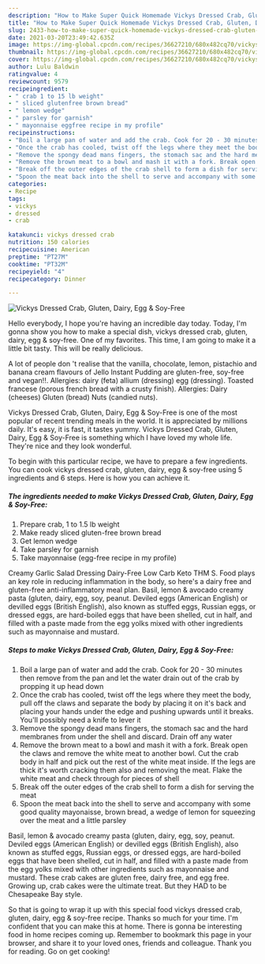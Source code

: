 ```yaml
---
description: "How to Make Super Quick Homemade Vickys Dressed Crab, Gluten, Dairy, Egg &amp;amp; Soy-Free"
title: "How to Make Super Quick Homemade Vickys Dressed Crab, Gluten, Dairy, Egg &amp;amp; Soy-Free"
slug: 2433-how-to-make-super-quick-homemade-vickys-dressed-crab-gluten-dairy-egg-and-amp-soy-free
date: 2021-03-20T23:49:42.635Z
image: https://img-global.cpcdn.com/recipes/36627210/680x482cq70/vickys-dressed-crab-gluten-dairy-egg-soy-free-recipe-main-photo.jpg
thumbnail: https://img-global.cpcdn.com/recipes/36627210/680x482cq70/vickys-dressed-crab-gluten-dairy-egg-soy-free-recipe-main-photo.jpg
cover: https://img-global.cpcdn.com/recipes/36627210/680x482cq70/vickys-dressed-crab-gluten-dairy-egg-soy-free-recipe-main-photo.jpg
author: Lulu Baldwin
ratingvalue: 4
reviewcount: 9579
recipeingredient:
- " crab 1 to 15 lb weight"
- " sliced glutenfree brown bread"
- " lemon wedge"
- " parsley for garnish"
- " mayonnaise eggfree recipe in my profile"
recipeinstructions:
- "Boil a large pan of water and add the crab. Cook for 20 - 30 minutes then remove from the pan and let the water drain out of the crab by propping it up head down"
- "Once the crab has cooled, twist off the legs where they meet the body, pull off the claws and separate the body by placing it on it&#39;s back and placing your hands under the edge and pushing upwards until it breaks. You&#39;ll possibly need a knife to lever it"
- "Remove the spongy dead mans fingers, the stomach sac and the hard membranes from under the shell and discard. Drain off any water"
- "Remove the brown meat to a bowl and mash it with a fork. Break open the claws and remove the white meat to another bowl. Cut the crab body in half and pick out the rest of the white meat inside. If the legs are thick it&#39;s worth cracking them also and removing the meat. Flake the white meat and check through for pieces of shell"
- "Break off the outer edges of the crab shell to form a dish for serving the meat"
- "Spoon the meat back into the shell to serve and accompany with some good quality mayonaisse, brown bread, a wedge of lemon for squeezing over the meat and a little parsley"
categories:
- Recipe
tags:
- vickys
- dressed
- crab

katakunci: vickys dressed crab 
nutrition: 150 calories
recipecuisine: American
preptime: "PT27M"
cooktime: "PT32M"
recipeyield: "4"
recipecategory: Dinner

---
```



![Vickys Dressed Crab, Gluten, Dairy, Egg &amp; Soy-Free](https://img-global.cpcdn.com/recipes/36627210/680x482cq70/vickys-dressed-crab-gluten-dairy-egg-soy-free-recipe-main-photo.jpg)

Hello everybody, I hope you're having an incredible day today. Today, I'm gonna show you how to make a special dish, vickys dressed crab, gluten, dairy, egg &amp; soy-free. One of my favorites. This time, I am going to make it a little bit tasty. This will be really delicious.

A lot of people don &#39;t realise that the vanilla, chocolate, lemon, pistachio and banana cream flavours of Jello Instant Pudding are gluten-free, soy-free and vegan!!. Allergies: dairy (feta) allium (dressing) egg (dressing). Toasted francese (porous french bread with a crusty finish). Allergies: Dairy (cheeses) Gluten (bread) Nuts (candied nuts).

Vickys Dressed Crab, Gluten, Dairy, Egg &amp; Soy-Free is one of the most popular of recent trending meals in the world. It is appreciated by millions daily. It's easy, it is fast, it tastes yummy. Vickys Dressed Crab, Gluten, Dairy, Egg &amp; Soy-Free is something which I have loved my whole life. They're nice and they look wonderful.


To begin with this particular recipe, we have to prepare a few ingredients. You can cook vickys dressed crab, gluten, dairy, egg &amp; soy-free using 5 ingredients and 6 steps. Here is how you can achieve it.

<!--inarticleads1-->

##### The ingredients needed to make Vickys Dressed Crab, Gluten, Dairy, Egg &amp; Soy-Free:

1. Prepare  crab, 1 to 1.5 lb weight
1. Make ready  sliced gluten-free brown bread
1. Get  lemon wedge
1. Take  parsley for garnish
1. Take  mayonnaise (egg-free recipe in my profile)


Creamy Garlic Salad Dressing Dairy-Free Low Carb Keto THM S. Food plays an key role in reducing inflammation in the body, so here&#39;s a dairy free and gluten-free anti-inflammatory meal plan. Basil, lemon &amp; avocado creamy pasta (gluten, dairy, egg, soy, peanut. Deviled eggs (American English) or devilled eggs (British English), also known as stuffed eggs, Russian eggs, or dressed eggs, are hard-boiled eggs that have been shelled, cut in half, and filled with a paste made from the egg yolks mixed with other ingredients such as mayonnaise and mustard. 

<!--inarticleads2-->

##### Steps to make Vickys Dressed Crab, Gluten, Dairy, Egg &amp; Soy-Free:

1. Boil a large pan of water and add the crab. Cook for 20 - 30 minutes then remove from the pan and let the water drain out of the crab by propping it up head down
1. Once the crab has cooled, twist off the legs where they meet the body, pull off the claws and separate the body by placing it on it&#39;s back and placing your hands under the edge and pushing upwards until it breaks. You&#39;ll possibly need a knife to lever it
1. Remove the spongy dead mans fingers, the stomach sac and the hard membranes from under the shell and discard. Drain off any water
1. Remove the brown meat to a bowl and mash it with a fork. Break open the claws and remove the white meat to another bowl. Cut the crab body in half and pick out the rest of the white meat inside. If the legs are thick it&#39;s worth cracking them also and removing the meat. Flake the white meat and check through for pieces of shell
1. Break off the outer edges of the crab shell to form a dish for serving the meat
1. Spoon the meat back into the shell to serve and accompany with some good quality mayonaisse, brown bread, a wedge of lemon for squeezing over the meat and a little parsley


Basil, lemon &amp; avocado creamy pasta (gluten, dairy, egg, soy, peanut. Deviled eggs (American English) or devilled eggs (British English), also known as stuffed eggs, Russian eggs, or dressed eggs, are hard-boiled eggs that have been shelled, cut in half, and filled with a paste made from the egg yolks mixed with other ingredients such as mayonnaise and mustard. These crab cakes are gluten free, dairy free, and egg free. Growing up, crab cakes were the ultimate treat. But they HAD to be Chesapeake Bay style. 

So that is going to wrap it up with this special food vickys dressed crab, gluten, dairy, egg &amp; soy-free recipe. Thanks so much for your time. I'm confident that you can make this at home. There is gonna be interesting food in home recipes coming up. Remember to bookmark this page in your browser, and share it to your loved ones, friends and colleague. Thank you for reading. Go on get cooking!
